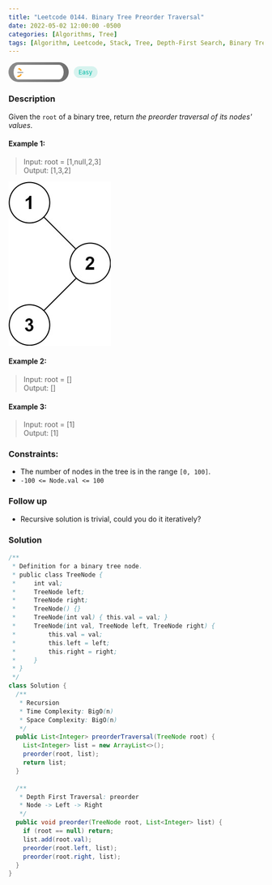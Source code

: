 ```yaml
---
title: "Leetcode 0144. Binary Tree Preorder Traversal"
date: 2022-05-02 12:00:00 -0500
categories: [Algorithms, Tree]
tags: [Algorithm, Leetcode, Stack, Tree, Depth-First Search, Binary Tree, Java]
---
```


<style type='text/css'>
blockquote {
  margin-left: 14px;
}
img {
  left: 0 !important;
  transform: none !important;
  -webkit-transform: none !important;
}
[class*="summary"] {
  display: none;
}
[class*="header"] {
  display: flex;
  flex-direction: row;
  align-items: center;
  gap: 10px;
}
[class*="leet_logo"] {
  height: 29px;
  padding: 5px 10px;
  border-radius: 21px;
  background-color: #f7f7f7;
  background: linear-gradient(90deg, rgba(80,80,80,0.65) 0%, rgba(36,36,36,0.65) 100%);
}
[class*="easy"] {
  color: #00B8A3;
  font-size: 12px;
  padding: 4px 10px;
  border-radius: 21px;
  background-color: rgba(0, 184, 163, 0.15);
}
[class*="medium"] {
  color: #FFC01E;
  font-size: 12px;
  padding: 4px 10px;
  border-radius: 21px;
  background-color: #FFC01E26;
}
</style>

<div class=summary>
  Given the `root` of a binary tree, return the preorder traversal of its nodes' values.　
  
  Example 1:　
  
  Input: root = [1,null,2,3], Output: [1,3,2]　
  
  Example 2:　
  
  Input: root = [], Output: []　
</div>

<div id=header class=header>
  <img class=leet_logo src="/assets/img/leetcode_logo.png" alt="Leetcode" />
  <span class=easy>Easy</span>
</div>

### Description

Given the `root` of a binary tree, return _the preorder traversal of its nodes' values_.

#### Example 1:

> Input: root = [1,null,2,3]<br/>
> Output: [1,3,2]

<img src="/assets/img/leetcode_binary_tree_traversal.jpeg" alt="Binary Tree Preorder Traversal" width="auto">

#### Example 2:

> Input: root = []<br/>
> Output: []

#### Example 3:

> Input: root = [1]<br/>
> Output: [1]

### Constraints:

- The number of nodes in the tree is in the range `[0, 100]`.
- `-100 <= Node.val <= 100`

### Follow up

- Recursive solution is trivial, could you do it iteratively?

### Solution

```java
/**
 * Definition for a binary tree node.
 * public class TreeNode {
 *     int val;
 *     TreeNode left;
 *     TreeNode right;
 *     TreeNode() {}
 *     TreeNode(int val) { this.val = val; }
 *     TreeNode(int val, TreeNode left, TreeNode right) {
 *         this.val = val;
 *         this.left = left;
 *         this.right = right;
 *     }
 * }
 */
class Solution {
  /**
   * Recursion
   * Time Complexity: BigO(n)
   * Space Complexity: BigO(n)
   */
  public List<Integer> preorderTraversal(TreeNode root) {
    List<Integer> list = new ArrayList<>();
    preorder(root, list);
    return list;
  }

  /**
   * Depth First Traversal: preorder
   * Node -> Left -> Right
   */
  public void preorder(TreeNode root, List<Integer> list) {
    if (root == null) return;
    list.add(root.val);
    preorder(root.left, list);
    preorder(root.right, list);
  }
}
```

<script>
  const anchor = document.getElementById("header").querySelector("a");
  anchor.classList.remove("popup");
  anchor.style.cursor = "pointer";
  anchor.setAttribute("target", "_black");
  anchor.setAttribute("href", "https://leetcode.com/problems/binary-tree-preorder-traversal/");
</script>

